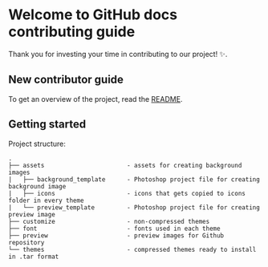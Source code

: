 # Welcome to GitHub docs contributing guide

Thank you for investing your time in contributing to our project! :sparkles:. 

## New contributor guide

To get an overview of the project, read the [README](README.md).

## Getting started

Project structure:
```
.
├── assets                       - assets for creating background images
|   ├── background_template      - Photoshop project file for creating background image
|   ├── icons                    - icons that gets copied to icons folder in every theme
|   └── preview_template         - Photoshop project file for creating preview image
├── customize                    - non-compressed themes
├── font                         - fonts used in each theme
├── preview                      - preview images for Github repository
└── themes                       - compressed themes ready to install in .tar format
```
